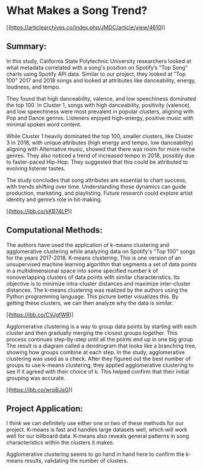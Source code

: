 # What Makes a Song Trend?
[(https://articlearchives.co/index.php/JMDC/article/view/4610)]
## Summary:
In this study, California State Polytechnic University researchers looked at what metadata correlated with a song's position on Spotify’s "Top Song" charts using Spotify API data. Similar to our project, they looked at "Top 100" 2017 and 2018 songs and looked at attributes like danceability, energy, loudness, and tempo.

They found that high danceability, valence, and low speechiness dominated the top 100. In Cluster 1, songs with high danceability, positivity (valence), and low speechiness were most prevalent in popular clusters, aligning with Pop and Dance genres. Listeners enjoyed high-energy, positive music with minimal spoken word content.

While Cluster 1 heavily dominated the top 100, smaller clusters, like Cluster 3 in 2018, with unique attributes (high energy and tempo, low danceability) aligning with Alternative music, showed that there was room for more niche genres. They also noticed a trend of increased tempo in 2018, possibly due to faster-paced Hip-Hop. They suggested that this could be attributed to evolving listener tastes.

The study concludes that song attributes are essential to chart success, with trends shifting over time. Understanding these dynamics can guide production, marketing, and playlisting. Future research could explore artist identity and genre’s role in hit-making.

[(https://ibb.co/sKB74LP)]

## Computational Methods:
The authors have used the application of k-means clustering and agglomerative clustering while analyzing data on Spotify's "Top 100" songs for the years 2017-2018. K-means clustering: This is one version of an unsupervised machine learning algorithm that segments a set of data points in a multidimensional space into some specified number k of nonoverlapping clusters of data points with similar characteristics. Its objective is to minimize intra-cluster distances and maximize inter-cluster distances. The k-means clustering was realized by the authors using the Python programming language. This picture better visualizes this. By getting these clusters, we can then analyze why the data is similar.

[(https://ibb.co/CVJgfWR)]

Agglomerative clustering is a way to group data points by starting with each cluster and then gradually merging the closest groups together. This process continues step-by-step until all the points end up in one big group. The result is a diagram called a dendrogram that looks like a branching tree, showing how groups combine at each step. In the study, agglomerative clustering was used as a check. After they figured out the best number of groups to use k-means clustering, they applied agglomerative clustering to see if it agreed with their choice of k. This helped confirm that their initial grouping was accurate.

[(https://ibb.co/wrpBJsG)]

## Project Application:
I think we can definitely use either one or two of these methods for our project. K-means is fast and handles large datasets well, which will work well for our billboard data. K-means also reveals general patterns in song characteristics within the clusters it makes.

Agglomerative clustering seems to go hand in hand here to confirm the k-means results, validating the number of clusters.

